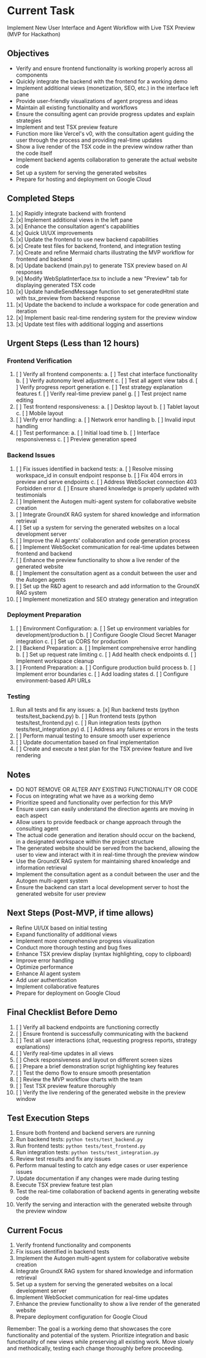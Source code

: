 # Current Task

Implement New User Interface and Agent Workflow with Live TSX Preview (MVP for Hackathon)

## Objectives
- Verify and ensure frontend functionality is working properly across all components
- Quickly integrate the backend with the frontend for a working demo
- Implement additional views (monetization, SEO, etc.) in the interface left pane
- Provide user-friendly visualizations of agent progress and ideas
- Maintain all existing functionality and workflows
- Ensure the consulting agent can provide progress updates and explain strategies
- Implement and test TSX preview feature
- Function more like Vercel's v0, with the consultation agent guiding the user through the process and providing real-time updates
- Show a live render of the TSX code in the preview window rather than the code itself
- Implement backend agents collaboration to generate the actual website code
- Set up a system for serving the generated websites
- Prepare for hosting and deployment on Google Cloud

## Completed Steps
1. [x] Rapidly integrate backend with frontend
2. [x] Implement additional views in the left pane
3. [x] Enhance the consultation agent's capabilities
4. [x] Quick UI/UX improvements
5. [x] Update the frontend to use new backend capabilities
6. [x] Create test files for backend, frontend, and integration testing
7. [x] Create and refine Mermaid charts illustrating the MVP workflow for frontend and backend
8. [x] Update backend (main.py) to generate TSX preview based on AI responses
9. [x] Modify WebSplatInterface.tsx to include a new "Preview" tab for displaying generated TSX code
10. [x] Update handleSendMessage function to set generatedHtml state with tsx_preview from backend response
11. [x] Update the backend to include a workspace for code generation and iteration
12. [x] Implement basic real-time rendering system for the preview window
13. [x] Update test files with additional logging and assertions

## Urgent Steps (Less than 12 hours)

### Frontend Verification
1. [ ] Verify all frontend components:
   a. [ ] Test chat interface functionality
   b. [ ] Verify autonomy level adjustment
   c. [ ] Test all agent view tabs
   d. [ ] Verify progress report generation
   e. [ ] Test strategy explanation features
   f. [ ] Verify real-time preview panel
   g. [ ] Test project name editing
2. [ ] Test frontend responsiveness:
   a. [ ] Desktop layout
   b. [ ] Tablet layout
   c. [ ] Mobile layout
3. [ ] Verify error handling:
   a. [ ] Network error handling
   b. [ ] Invalid input handling
4. [ ] Test performance:
   a. [ ] Initial load time
   b. [ ] Interface responsiveness
   c. [ ] Preview generation speed

### Backend Issues
1. [ ] Fix issues identified in backend tests:
   a. [ ] Resolve missing workspace_id in consult endpoint response
   b. [ ] Fix 404 errors in preview and serve endpoints
   c. [ ] Address WebSocket connection 403 Forbidden error
   d. [ ] Ensure shared knowledge is properly updated with testimonials
2. [ ] Implement the Autogen multi-agent system for collaborative website creation
3. [ ] Integrate GroundX RAG system for shared knowledge and information retrieval
4. [ ] Set up a system for serving the generated websites on a local development server
5. [ ] Improve the AI agents' collaboration and code generation process
6. [ ] Implement WebSocket communication for real-time updates between frontend and backend
7. [ ] Enhance the preview functionality to show a live render of the generated website
8. [ ] Implement the consultation agent as a conduit between the user and the Autogen agents
9. [ ] Set up the R&D agent to research and add information to the GroundX RAG system
10. [ ] Implement monetization and SEO strategy generation and integration

### Deployment Preparation
1. [ ] Environment Configuration:
   a. [ ] Set up environment variables for development/production
   b. [ ] Configure Google Cloud Secret Manager integration
   c. [ ] Set up CORS for production
2. [ ] Backend Preparation:
   a. [ ] Implement comprehensive error handling
   b. [ ] Set up request rate limiting
   c. [ ] Add health check endpoints
   d. [ ] Implement workspace cleanup
3. [ ] Frontend Preparation:
   a. [ ] Configure production build process
   b. [ ] Implement error boundaries
   c. [ ] Add loading states
   d. [ ] Configure environment-based API URLs

### Testing
1. Run all tests and fix any issues:
   a. [x] Run backend tests (python tests/test_backend.py)
   b. [ ] Run frontend tests (python tests/test_frontend.py)
   c. [ ] Run integration tests (python tests/test_integration.py)
   d. [ ] Address any failures or errors in the tests
2. [ ] Perform manual testing to ensure smooth user experience
3. [ ] Update documentation based on final implementation
4. [ ] Create and execute a test plan for the TSX preview feature and live rendering

## Notes
- DO NOT REMOVE OR ALTER ANY EXISTING FUNCTIONALITY OR CODE
- Focus on integrating what we have as a working demo
- Prioritize speed and functionality over perfection for this MVP
- Ensure users can easily understand the direction agents are moving in each aspect
- Allow users to provide feedback or change approach through the consulting agent
- The actual code generation and iteration should occur on the backend, in a designated workspace within the project structure
- The generated website should be served from the backend, allowing the user to view and interact with it in real-time through the preview window
- Use the GroundX RAG system for maintaining shared knowledge and information retrieval
- Implement the consultation agent as a conduit between the user and the Autogen multi-agent system
- Ensure the backend can start a local development server to host the generated website for user preview

## Next Steps (Post-MVP, if time allows)
- Refine UI/UX based on initial testing
- Expand functionality of additional views
- Implement more comprehensive progress visualization
- Conduct more thorough testing and bug fixes
- Enhance TSX preview display (syntax highlighting, copy to clipboard)
- Improve error handling
- Optimize performance
- Enhance AI agent system
- Add user authentication
- Implement collaborative features
- Prepare for deployment on Google Cloud

## Final Checklist Before Demo
1. [ ] Verify all backend endpoints are functioning correctly
2. [ ] Ensure frontend is successfully communicating with the backend
3. [ ] Test all user interactions (chat, requesting progress reports, strategy explanations)
4. [ ] Verify real-time updates in all views
5. [ ] Check responsiveness and layout on different screen sizes
6. [ ] Prepare a brief demonstration script highlighting key features
7. [ ] Test the demo flow to ensure smooth presentation
8. [ ] Review the MVP workflow charts with the team
9. [ ] Test TSX preview feature thoroughly
10. [ ] Verify the live rendering of the generated website in the preview window

## Test Execution Steps
1. Ensure both frontend and backend servers are running
2. Run backend tests: `python tests/test_backend.py`
3. Run frontend tests: `python tests/test_frontend.py`
4. Run integration tests: `python tests/test_integration.py`
5. Review test results and fix any issues
6. Perform manual testing to catch any edge cases or user experience issues
7. Update documentation if any changes were made during testing
8. Execute TSX preview feature test plan
9. Test the real-time collaboration of backend agents in generating website code
10. Verify the serving and interaction with the generated website through the preview window

## Current Focus
1. Verify frontend functionality and components
2. Fix issues identified in backend tests
3. Implement the Autogen multi-agent system for collaborative website creation
4. Integrate GroundX RAG system for shared knowledge and information retrieval
5. Set up a system for serving the generated websites on a local development server
6. Implement WebSocket communication for real-time updates
7. Enhance the preview functionality to show a live render of the generated website
8. Prepare deployment configuration for Google Cloud

Remember: The goal is a working demo that showcases the core functionality and potential of the system. Prioritize integration and basic functionality of new views while preserving all existing work. Move slowly and methodically, testing each change thoroughly before proceeding.
